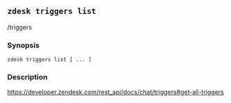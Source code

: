 ## `zdesk triggers list`

/triggers

### Synopsis

    zdesk triggers list [ ... ]

### Description

https://developer.zendesk.com/rest_api/docs/chat/triggers#get-all-triggers

